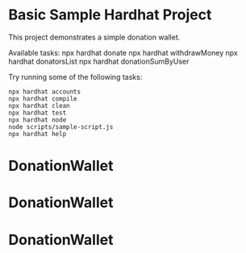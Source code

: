 # Basic Sample Hardhat Project

This project demonstrates a simple donation wallet.

Available tasks:
npx hardhat donate
npx hardhat withdrawMoney
npx hardhat donatorsList
npx hardhat donationSumByUser

Try running some of the following tasks:

```shell
npx hardhat accounts
npx hardhat compile
npx hardhat clean
npx hardhat test
npx hardhat node
node scripts/sample-script.js
npx hardhat help
```
# DonationWallet
# DonationWallet
# DonationWallet
